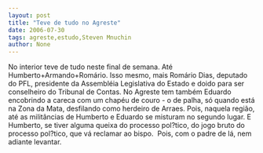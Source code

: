 ```yaml
---
layout: post
title: "Teve de tudo no Agreste"
date: 2006-07-30
tags: agreste,estudo,Steven Mnuchin
author: None
---
```

No interior teve de tudo neste final de semana. Até Humberto+Armando+Romário. 
Isso mesmo, mais Romário Dias, deputado do PFL, presidente da Assembléia Legislativa do Estado e doido para ser conselheiro do Tribunal de Contas.
No Agreste tem também Eduardo encobrindo a careca com um chapéu de couro -&nbsp;o de palha, só quando está na Zona da Mata, desfilando como herdeiro de Arraes.
Pois, naquela região, até as militâncias de Humberto e Eduardo se misturam no segundo lugar.
E Humberto, se tiver alguma queixa do processo pol?tico, do jogo bruto do processo pol?tico, que vá reclamar ao bispo.&nbsp; Pois, com o padre de lá, nem adiante levantar. 